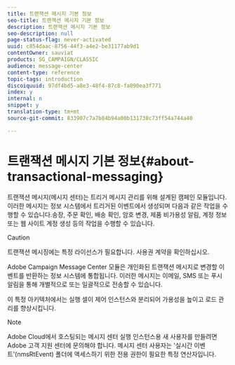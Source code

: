 ```yaml
---
title: 트랜잭션 메시지 기본 정보
seo-title: 트랜잭션 메시지 기본 정보
description: 트랜잭션 메시지 기본 정보
seo-description: null
page-status-flag: never-activated
uuid: c854daac-8756-44f3-a4e2-be31177ab9d1
contentOwner: sauviat
products: SG_CAMPAIGN/CLASSIC
audience: message-center
content-type: reference
topic-tags: introduction
discoiquuid: 97df4bd5-a8e3-48f4-87c8-fa090ea3f771
index: y
internal: n
snippet: y
translation-type: tm+mt
source-git-commit: 833907c7a7b84b94a00b131738c73ff54a744a40

---
```



# 트랜잭션 메시지 기본 정보{#about-transactional-messaging}

트랜잭션 메시지(메시지 센터)는 트리거 메시지 관리를 위해 설계된 캠페인 모듈입니다. 이러한 메시지는 정보 시스템에서 트리거된 이벤트에서 생성되며 다음과 같은 작업을 수행할 수 있습니다.송장, 주문 확인, 배송 확인, 암호 변경, 제품 비가용성 알림, 계정 정보 또는 웹 사이트 계정 생성 등의 작업을 수행할 수 있습니다.

>[!CAUTION]
>
>트랜잭션 메시징에는 특정 라이선스가 필요합니다. 사용권 계약을 확인하십시오.

Adobe Campaign Message Center 모듈은 개인화된 트랜잭션 메시지로 변경할 이벤트를 반환하는 정보 시스템에 통합됩니다. 이러한 메시지는 이메일, SMS 또는 푸시 알림을 통해 개별적으로 또는 일괄적으로 전송할 수 있습니다.

이 특정 아키텍처에서는 실행 셀이 제어 인스턴스와 분리되어 가용성을 높이고 로드 관리를 향상시킵니다.

>[!NOTE]
>
>Adobe Cloud에서 호스팅되는 메시지 센터 실행 인스턴스용 새 사용자를 만들려면 Adobe 고객 지원 센터에 문의해야 합니다. 메시지 센터 사용자는 &#39;실시간 이벤트&#39;(nmsRtEvent) 폴더에 액세스하기 위한 전용 권한이 필요한 특정 연산자입니다.
